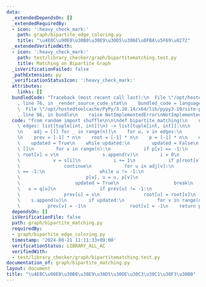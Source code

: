 ```yaml
---
data:
  _extendedDependsOn: []
  _extendedRequiredBy:
  - icon: ':heavy_check_mark:'
    path: graph/bipartite_edge_coloring.py
    title: "\u4E8C\u90E8\u30B0\u30E9\u30D5\u306E\u8FBA\u5F69\u8272"
  _extendedVerifiedWith:
  - icon: ':heavy_check_mark:'
    path: test/library_checker/graph/bipartitematching.test.py
    title: Matching on Bipartite Graph
  _isVerificationFailed: false
  _pathExtension: py
  _verificationStatusIcon: ':heavy_check_mark:'
  attributes:
    links: []
  bundledCode: "Traceback (most recent call last):\n  File \"/opt/hostedtoolcache/PyPy/3.10.14/x64/lib/pypy3.10/site-packages/onlinejudge_verify/documentation/build.py\"\
    , line 76, in _render_source_code_stat\n    bundled_code = language.bundle(\n\
    \  File \"/opt/hostedtoolcache/PyPy/3.10.14/x64/lib/pypy3.10/site-packages/onlinejudge_verify/languages/python.py\"\
    , line 96, in bundle\n    raise NotImplementedError\nNotImplementedError\n"
  code: "from random import shuffle\n\n\ndef bipartite_matching(\n    n: int, m: int,\
    \ edges: list[tuple[int, int]]\n) -> list[tuple[int, int]]:\n\n    shuffle(edges)\n\
    \n    adj = [[] for _ in range(n)]\n    for u, v in edges:\n        adj[u].append(v)\n\
    \n    prev = [-1] * n\n    root = [-1] * n\n    p = [-1] * n\n    q = [-1] * m\n\
    \    updated = True\n    while updated:\n        updated = False\n        s =\
    \ []\n        for v in range(n):\n            if p[v] == -1:\n               \
    \ root[v] = v\n                s.append(v)\n        i = 0\n        while i < len(s):\n\
    \            v = s[i]\n            i += 1\n            if p[root[v]] != -1:\n\
    \                continue\n            for u in adj[v]:\n                if q[u]\
    \ == -1:\n                    while u != -1:\n                        q[u] = v\n\
    \                        p[v], u = u, p[v]\n                        v = prev[v]\n\
    \                    updated = True\n                    break\n             \
    \   u = q[u]\n                if prev[u] != -1:\n                    continue\n\
    \                prev[u] = v\n                root[u] = root[v]\n            \
    \    s.append(u)\n        if updated:\n            for v in range(n):\n      \
    \          prev[v] = -1\n                root[v] = -1\n    return p, q\n"
  dependsOn: []
  isVerificationFile: false
  path: graph/bipartite_matching.py
  requiredBy:
  - graph/bipartite_edge_coloring.py
  timestamp: '2024-08-21 11:11:33+09:00'
  verificationStatus: LIBRARY_ALL_AC
  verifiedWith:
  - test/library_checker/graph/bipartitematching.test.py
documentation_of: graph/bipartite_matching.py
layout: document
title: "\u4E8C\u90E8\u30B0\u30E9\u30D5\u30DE\u30C3\u30C1\u30F3\u30B0"
---
```

